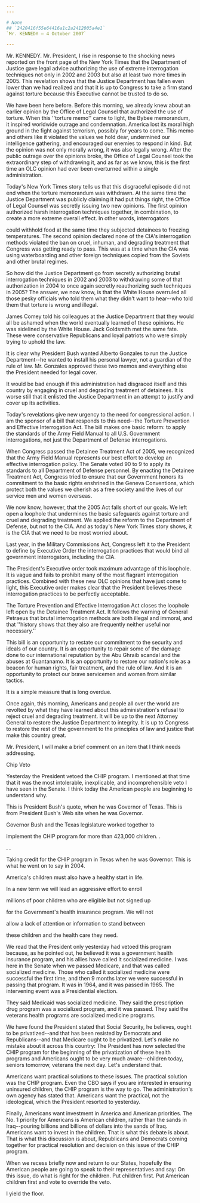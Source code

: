 ```yaml
---
---

# None
## `2420416f55e64416a1c2a2412005a4e1`
`Mr. KENNEDY — 4 October 2007`

---
```



Mr. KENNEDY. Mr. President, I rise in response to the shocking news 
reported on the front page of the New York Times that the Department of 
Justice gave legal advice authorizing the use of extreme interrogation 
techniques not only in 2002 and 2003 but also at least two more times 
in 2005. This revelation shows that the Justice Department has fallen 
even lower than we had realized and that it is up to Congress to take a 
firm stand against torture because this Executive cannot be trusted to 
do so.

We have been here before. Before this morning, we already knew about 
an earlier opinion by the Office of Legal Counsel that authorized the 
use of torture. When this ''torture memo'' came to light, the Bybee 
memorandum, it inspired worldwide outrage and condemnation. America 
lost its moral high ground in the fight against terrorism, possibly for 
years to come. This memo and others like it violated the values we hold 
dear, undermined our intelligence gathering, and encouraged our enemies 
to respond in kind. But the opinion was not only morally wrong, it was 
also legally wrong. After the public outrage over the opinions broke, 
the Office of Legal Counsel took the extraordinary step of withdrawing 
it, and as far as we know, this is the first time an OLC opinion had 
ever been overturned within a single administration.

Today's New York Times story tells us that this disgraceful episode 
did not end when the torture memorandum was withdrawn. At the same time 
the Justice Department was publicly claiming it had put things right, 
the Office of Legal Counsel was secretly issuing two new opinions. The 
first opinion authorized harsh interrogation techniques together, in 
combination, to create a more extreme overall effect. In other words, 
interrogators


could withhold food at the same time they subjected detainees to 
freezing temperatures. The second opinion declared none of the CIA's 
interrogation methods violated the ban on cruel, inhuman, and degrading 
treatment that Congress was getting ready to pass. This was at a time 
when the CIA was using waterboarding and other foreign techniques 
copied from the Soviets and other brutal regimes.


So how did the Justice Department go from secretly authorizing brutal 
interrogation techniques in 2002 and 2003 to withdrawing some of that 
authorization in 2004 to once again secretly reauthorizing such 
techniques in 2005? The answer, we now know, is that the White House 
overruled all those pesky officials who told them what they didn't want 
to hear--who told them that torture is wrong and illegal.

James Comey told his colleagues at the Justice Department that they 
would all be ashamed when the world eventually learned of these 
opinions. He was sidelined by the White House. Jack Goldsmith met the 
same fate. These were conservative Republicans and loyal patriots who 
were simply trying to uphold the law.

It is clear why President Bush wanted Alberto Gonzales to run the 
Justice Department--he wanted to install his personal lawyer, not a 
guardian of the rule of law. Mr. Gonzales approved these two memos and 
everything else the President needed for legal cover.

It would be bad enough if this administration had disgraced itself 
and this country by engaging in cruel and degrading treatment of 
detainees. It is worse still that it enlisted the Justice Department in 
an attempt to justify and cover up its activities.

Today's revelations give new urgency to the need for congressional 
action. I am the sponsor of a bill that responds to this need--the 
Torture Prevention and Effective Interrogation Act. The bill makes one 
basic reform: to apply the standards of the Army Field Manual to all 
U.S. Government interrogations, not just the Department of Defense 
interrogations.

When Congress passed the Detainee Treatment Act of 2005, we 
recognized that the Army Field Manual represents our best effort to 
develop an effective interrogation policy. The Senate voted 90 to 9 to 
apply its standards to all Department of Defense personnel. By enacting 
the Detainee Treatment Act, Congress tried to ensure that our 
Government honors its commitment to the basic rights enshrined in the 
Geneva Conventions, which protect both the values we cherish as a free 
society and the lives of our service men and women overseas.

We now know, however, that the 2005 Act falls short of our goals. We 
left open a loophole that undermines the basic safeguards against 
torture and cruel and degrading treatment. We applied the reform to the 
Department of Defense, but not to the CIA. And as today's New York 
Times story shows, it is the CIA that we need to be most worried about.

Last year, in the Military Commissions Act, Congress left it to the 
President to define by Executive Order the interrogation practices that 
would bind all government interrogators, including the CIA.

The President's Executive order took maximum advantage of this 
loophole. It is vague and fails to prohibit many of the most flagrant 
interrogation practices. Combined with these new OLC opinions that have 
just come to light, this Executive order makes clear that the President 
believes these interrogation practices to be perfectly acceptable.

The Torture Prevention and Effective Interrogation Act closes the 
loophole left open by the Detainee Treatment Act. It follows the 
warning of General Petraeus that brutal interrogation methods are both 
illegal and immoral, and that ''history shows that they also are 
frequently neither useful nor necessary.''

This bill is an opportunity to restate our commitment to the security 
and ideals of our country. It is an opportunity to repair some of the 
damage done to our international reputation by the Abu Ghraib scandal 
and the abuses at Guantanamo. It is an opportunity to restore our 
nation's role as a beacon for human rights, fair treatment, and the 
rule of law. And it is an opportunity to protect our brave servicemen 
and women from similar tactics.

It is a simple measure that is long overdue.

Once again, this morning, Americans and people all over the world are 
revolted by what they have learned about this administration's refusal 
to reject cruel and degrading treatment. It will be up to the next 
Attorney General to restore the Justice Department to integrity. It is 
up to Congress to restore the rest of the government to the principles 
of law and justice that make this country great.

Mr. President, I will make a brief comment on an item that I think 
needs addressing.

















 Chip Veto


Yesterday the President vetoed the CHIP program. I mentioned at that 
time that it was the most intolerable, inexplicable, and 
incomprehensible veto I have seen in the Senate. I think today the 
American people are beginning to understand why.

This is President Bush's quote, when he was Governor of Texas. This 
is from President Bush's Web site when he was Governor.




 Governor Bush and the Texas legislature worked together to 


 implement the CHIP program for more than 423,000 children. . 


 . .


Taking credit for the CHIP program in Texas when he was Governor. 
This is what he went on to say in 2004.




 America's children must also have a healthy start in life. 


 In a new term we will lead an aggressive effort to enroll 


 millions of poor children who are eligible but not signed up 


 for the Government's health insurance program. We will not 


 allow a lack of attention or information to stand between 


 these children and the health care they need.


We read that the President only yesterday had vetoed this program 
because, as he pointed out, he believed it was a government health 
insurance program, and his allies have called it socialized medicine. I 
was here in the Senate when we passed Medicare, and that was called 
socialized medicine. Those who called it socialized medicine were 
successful the first time, and then 9 months later we were successful 
in passing that program. It was in 1964, and it was passed in 1965. The 
intervening event was a Presidential election.

They said Medicaid was socialized medicine. They said the 
prescription drug program was a socialized program, and it was passed. 
They said the veterans health programs are socialized medicine 
programs.

We have found the President stated that Social Security, he believes, 
ought to be privatized--and that has been resisted by Democrats and 
Republicans--and that Medicare ought to be privatized. Let's make no 
mistake about it across this country: The President has now selected 
the CHIP program for the beginning of the privatization of these health 
programs and Americans ought to be very much aware--children today, 
seniors tomorrow, veterans the next day. Let's understand that.

Americans want practical solutions to these issues. The practical 
solution was the CHIP program. Even the CBO says if you are interested 
in ensuring uninsured children, the CHIP program is the way to go. The 
administration's own agency has stated that. Americans want the 
practical, not the ideological, which the President resorted to 
yesterday.

Finally, Americans want investment in America and American 
priorities. The No. 1 priority for Americans is American children, 
rather than the sands in Iraq--pouring billions and billions of dollars 
into the sands of Iraq. Americans want to invest in the children. That 
is what this debate is about. That is what this discussion is about, 
Republicans and Democrats coming together for practical resolution and 
decision on this issue of the CHIP program.

When we recess briefly now and return to our States, hopefully the 
American people are going to speak to their representatives and say: On 
this issue, do what is right for the children. Put children first. Put 
American children first and vote to override the veto.

I yield the floor.